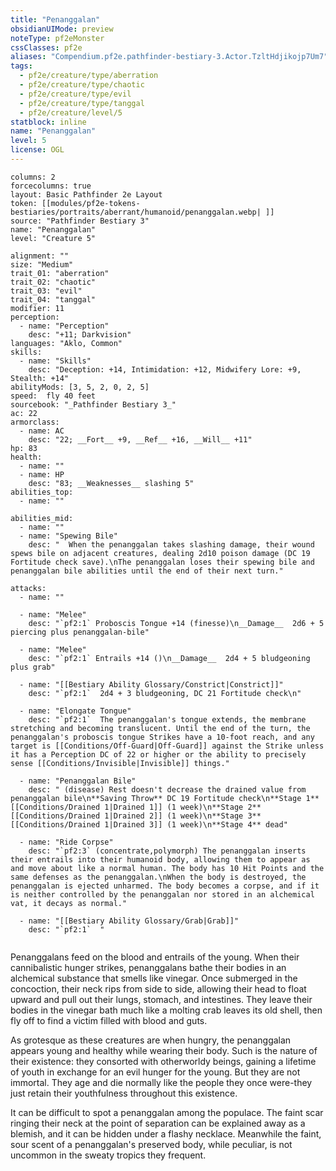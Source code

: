 ```yaml
---
title: "Penanggalan"
obsidianUIMode: preview
noteType: pf2eMonster
cssClasses: pf2e
aliases: "Compendium.pf2e.pathfinder-bestiary-3.Actor.TzltHdjikojp7Um7" 
tags:
  - pf2e/creature/type/aberration
  - pf2e/creature/type/chaotic
  - pf2e/creature/type/evil
  - pf2e/creature/type/tanggal
  - pf2e/creature/level/5
statblock: inline
name: "Penanggalan"
level: 5
license: OGL
---
```


```statblock
columns: 2
forcecolumns: true
layout: Basic Pathfinder 2e Layout
token: [[modules/pf2e-tokens-bestiaries/portraits/aberrant/humanoid/penanggalan.webp| ]]
source: "Pathfinder Bestiary 3"
name: "Penanggalan"
level: "Creature 5"

alignment: ""
size: "Medium"
trait_01: "aberration"
trait_02: "chaotic"
trait_03: "evil"
trait_04: "tanggal"
modifier: 11
perception:
  - name: "Perception"
    desc: "+11; Darkvision"
languages: "Aklo, Common"
skills:
  - name: "Skills"
    desc: "Deception: +14, Intimidation: +12, Midwifery Lore: +9, Stealth: +14"
abilityMods: [3, 5, 2, 0, 2, 5]
speed:  fly 40 feet
sourcebook: "_Pathfinder Bestiary 3_"
ac: 22
armorclass:
  - name: AC
    desc: "22; __Fort__ +9, __Ref__ +16, __Will__ +11"
hp: 83
health:
  - name: ""
  - name: HP
    desc: "83; __Weaknesses__ slashing 5"
abilities_top:
  - name: ""

abilities_mid:
  - name: ""
  - name: "Spewing Bile"
    desc: "  When the penanggalan takes slashing damage, their wound spews bile on adjacent creatures, dealing 2d10 poison damage (DC 19 Fortitude check save).\nThe penanggalan loses their spewing bile and penanggalan bile abilities until the end of their next turn."

attacks:
  - name: ""

  - name: "Melee"
    desc: "`pf2:1` Proboscis Tongue +14 (finesse)\n__Damage__  2d6 + 5 piercing plus penanggalan-bile"

  - name: "Melee"
    desc: "`pf2:1` Entrails +14 ()\n__Damage__  2d4 + 5 bludgeoning plus grab"

  - name: "[[Bestiary Ability Glossary/Constrict|Constrict]]"
    desc: "`pf2:1`  2d4 + 3 bludgeoning, DC 21 Fortitude check\n"

  - name: "Elongate Tongue"
    desc: "`pf2:1`  The penanggalan's tongue extends, the membrane stretching and becoming translucent. Until the end of the turn, the penanggalan's proboscis tongue Strikes have a 10-foot reach, and any target is [[Conditions/Off-Guard|Off-Guard]] against the Strike unless it has a Perception DC of 22 or higher or the ability to precisely sense [[Conditions/Invisible|Invisible]] things."

  - name: "Penanggalan Bile"
    desc: " (disease) Rest doesn't decrease the drained value from penanggalan bile\n**Saving Throw** DC 19 Fortitude check\n**Stage 1** [[Conditions/Drained 1|Drained 1]] (1 week)\n**Stage 2** [[Conditions/Drained 1|Drained 2]] (1 week)\n**Stage 3** [[Conditions/Drained 1|Drained 3]] (1 week)\n**Stage 4** dead"

  - name: "Ride Corpse"
    desc: "`pf2:3` (concentrate,polymorph) The penanggalan inserts their entrails into their humanoid body, allowing them to appear as and move about like a normal human. The body has 10 Hit Points and the same defenses as the penanggalan.\nWhen the body is destroyed, the penanggalan is ejected unharmed. The body becomes a corpse, and if it is neither controlled by the penanggalan nor stored in an alchemical vat, it decays as normal."

  - name: "[[Bestiary Ability Glossary/Grab|Grab]]"
    desc: "`pf2:1`  "
 
```



Penanggalans feed on the blood and entrails of the young. When their cannibalistic hunger strikes, penanggalans bathe their bodies in an alchemical substance that smells like vinegar. Once submerged in the concoction, their neck rips from side to side, allowing their head to float upward and pull out their lungs, stomach, and intestines. They leave their bodies in the vinegar bath much like a molting crab leaves its old shell, then fly off to find a victim filled with blood and guts.

As grotesque as these creatures are when hungry, the penanggalan appears young and healthy while wearing their body. Such is the nature of their existence: they consorted with otherworldy beings, gaining a lifetime of youth in exchange for an evil hunger for the young. But they are not immortal. They age and die normally like the people they once were-they just retain their youthfulness throughout this existence.

It can be difficult to spot a penanggalan among the populace. The faint scar ringing their neck at the point of separation can be explained away as a blemish, and it can be hidden under a flashy necklace. Meanwhile the faint, sour scent of a penanggalan's preserved body, while peculiar, is not uncommon in the sweaty tropics they frequent.
